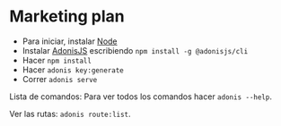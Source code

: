 # Marketing plan

- Para iniciar, instalar [Node](https://nodejs.org)
- Instalar [AdonisJS](https://adonisjs.com/) escribiendo `npm install -g @adonisjs/cli`
- Hacer `npm install`
- Hacer `adonis key:generate`
- Correr `adonis serve`

Lista de comandos:
Para ver todos los comandos hacer `adonis --help`.

Ver las rutas: `adonis route:list`.
